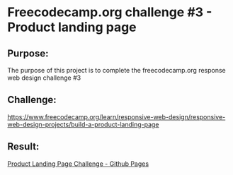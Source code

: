 # Freecodecamp.org challenge #3 - Product landing page

## Purpose:

The purpose of this project is to complete the freecodecamp.org response web design challenge #3

## Challenge:

https://www.freecodecamp.org/learn/responsive-web-design/responsive-web-design-projects/build-a-product-landing-page

## Result:
[Product Landing Page Challenge - Github Pages](https://charlo-deanalexander.github.io/product_landing_challenge/)
